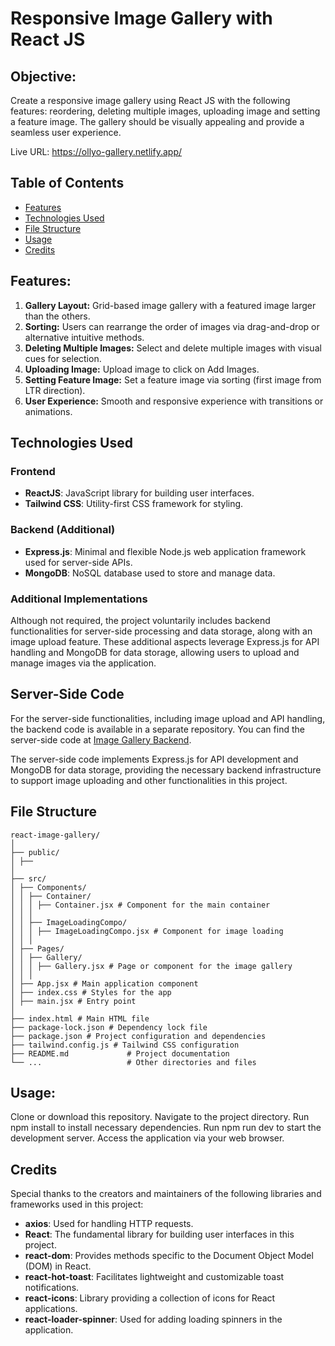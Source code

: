 # Responsive Image Gallery with React JS

## Objective:

Create a responsive image gallery using React JS with the following features: reordering, deleting multiple images, uploading image and setting a feature image. The gallery should be visually appealing and provide a seamless user experience.

Live URL: https://ollyo-gallery.netlify.app/

## Table of Contents

- [Features](#features)
- [Technologies Used](#technologies-used)
- [File Structure](#file-structure)
- [Usage](#usage)
- [Credits](#credits)

## Features:

1. **Gallery Layout:** Grid-based image gallery with a featured image larger than the others.
2. **Sorting:** Users can rearrange the order of images via drag-and-drop or alternative intuitive methods.
3. **Deleting Multiple Images:** Select and delete multiple images with visual cues for selection.
4. **Uploading Image:** Upload image to click on Add Images.
5. **Setting Feature Image:** Set a feature image via sorting (first image from LTR direction).
6. **User Experience:** Smooth and responsive experience with transitions or animations.

## Technologies Used

### Frontend

- **ReactJS**: JavaScript library for building user interfaces.
- **Tailwind CSS**: Utility-first CSS framework for styling.

### Backend (Additional)

- **Express.js**: Minimal and flexible Node.js web application framework used for server-side APIs.
- **MongoDB**: NoSQL database used to store and manage data.

### Additional Implementations

Although not required, the project voluntarily includes backend functionalities for server-side processing and data storage, along with an image upload feature. These additional aspects leverage Express.js for API handling and MongoDB for data storage, allowing users to upload and manage images via the application.

## Server-Side Code

For the server-side functionalities, including image upload and API handling, the backend code is available in a separate repository. You can find the server-side code at [Image Gallery Backend](https://github.com/aothymoon59/image-gallery-backend).

The server-side code implements Express.js for API development and MongoDB for data storage, providing the necessary backend infrastructure to support image uploading and other functionalities in this project.

## File Structure

```plaintext
react-image-gallery/
│
├── public/
│ ├──
│
├── src/
│ ├── Components/
│ │ ├── Container/
│ │ │ ├── Container.jsx # Component for the main container
│ │ │
│ │ ├── ImageLoadingCompo/
│ │ │ ├── ImageLoadingCompo.jsx # Component for image loading
│ │ │
│ ├── Pages/
│ │ ├── Gallery/
│ │ │ ├── Gallery.jsx # Page or component for the image gallery
│ │ │
│ ├── App.jsx # Main application component
│ ├── index.css # Styles for the app
│ ├── main.jsx # Entry point
│
├── index.html # Main HTML file
├── package-lock.json # Dependency lock file
├── package.json # Project configuration and dependencies
├── tailwind.config.js # Tailwind CSS configuration
├── README.md             # Project documentation
└── ...                   # Other directories and files
```

## Usage:

Clone or download this repository.
Navigate to the project directory.
Run npm install to install necessary dependencies.
Run npm run dev to start the development server.
Access the application via your web browser.

## Credits

Special thanks to the creators and maintainers of the following libraries and frameworks used in this project:

- **axios**: Used for handling HTTP requests.
- **React**: The fundamental library for building user interfaces in this project.
- **react-dom**: Provides methods specific to the Document Object Model (DOM) in React.
- **react-hot-toast**: Facilitates lightweight and customizable toast notifications.
- **react-icons**: Library providing a collection of icons for React applications.
- **react-loader-spinner**: Used for adding loading spinners in the application.
